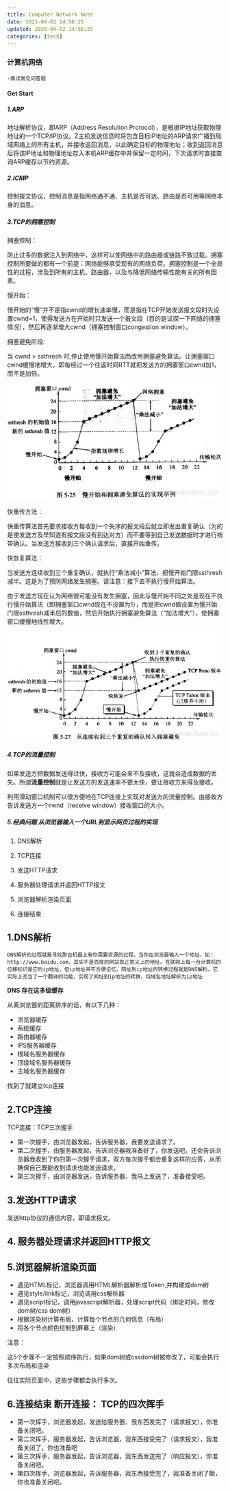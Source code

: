 ```yaml
---
title: Computer Network Note
date: 2021-04-02 14:58:25
updated: 2020-04-02 14:58:25
categories: [tech]
---
```


### 计算机网络

```
-面试常见问答题
```

#### Get Start

##### 1.ARP

地址解析协议，即ARP（Address Resolution Protocol），是根据IP地址获取物理地址的一个TCP/IP协议。Z主机发送信息时将包含目标IP地址的ARP请求广播到局域网络上的所有主机，并接收返回消息，以此确定目标的物理地址；收到返回消息后将该IP地址和物理地址存入本机ARP缓存中并保留一定时间，下次请求时直接查询ARP缓存以节约资源。

##### 2.ICMP

控制报文协议，控制消息是指网络通不通、主机是否可达、路由是否可用等网络本身的消息。

##### 3.TCP的拥塞控制

 拥塞控制：

防止过多的数据注入到网络中，这样可以使网络中的路由器或链路不致过载。拥塞控制所要做的都有一个前提：网络能够承受现有的网络负荷。拥塞控制是一个全局性的过程，涉及到所有的主机、路由器，以及与降低网络传输性能有关的所有因素。

慢开始：

慢开始的“慢”并不是指cwnd的增长速率慢，而是指在TCP开始发送报文段时先设置cwnd=1，使得发送方在开始时只发送一个报文段（目的是试探一下网络的拥塞情况），然后再逐渐增大cwnd（拥塞控制窗口congestion window）。

拥塞避免阶段: 

 当 cwnd > ssthresh 时,停止使用慢开始算法而改用拥塞避免算法。让拥塞窗口cwnd缓慢地增大，即每经过一个往返时间RTT就把发送方的拥塞窗口cwnd加1，而不是加倍。

![20140509221015859](/images/慢启动拥塞控制.jpg)

快重传方法：

快重传算法首先要求接收方每收到一个失序的报文段后就立即发出重复确认（为的是使发送方及早知道有报文段没有到达对方）而不要等到自己发送数据时才进行捎带确认。当发送方接收到三个确认请求后，直接开始重传。

快恢复算法：

当发送方连续收到三个重复确认，就执行“乘法减小”算法，把慢开始门限ssthresh减半。这是为了预防网络发生拥塞。请注意：接下去不执行慢开始算法。

由于发送方现在认为网络很可能没有发生拥塞，因此与慢开始不同之处是现在不执行慢开始算法（即拥塞窗口cwnd现在不设置为1），而是把cwnd值设置为慢开始门限ssthresh减半后的数值，然后开始执行拥塞避免算法（“加法增大”），使拥塞窗口缓慢地线性增大。

![20140509221048265](/images/快恢复拥塞控制.jpg)

##### 4.TCP的流量控制

如果发送方把数据发送得过快，接收方可能会来不及接收，这就会造成数据的丢失。所谓**流量控制**就是让发送方的发送速率不要太快，要让接收方来得及接收。

   利用滑动窗口机制可以很方便地在TCP连接上实现对发送方的流量控制。由接收方告诉发送方一个rwnd（receive window）接收窗口的大小。

##### 5.经典问题 从浏览器输入一个URL到显示网页过程的实现

1. DNS解析

2. TCP连接

3. 发送HTTP请求

4.  服务器处理请求并返回HTTP报文

5. 浏览器解析渲染页面

6.  连接结束

   ## 1.DNS解析  

    DNS解析的过程就是寻找那台机器上有你需要资源的过程。当你在浏览器输入一个地址，如：http://www.baidu.com，其实不是百度的网站真正意义上的地址。互联网上每一台计算机的位移标识是它的ip地址，但ip地址并不方便记忆。网址到ip地址的转换过程就是DNS解析。它实际上充当了一个翻译的功能，实现了网址到ip地址的转换，将域名地址解析为ip地址

   **DNS 存在这多级缓存**

   从离浏览器的距离排序的话，有以下几种：

   - 浏览器缓存
   - 系统缓存
   - 路由器缓存
   - IPS服务器缓存
   - 根域名服务器缓存
   - 顶级域名服务器缓存
   - 主域名服务器缓存

   找到了就建立tcp连接

   ## 2.TCP连接

   TCP连接：TCP三次握手

   - 第一次握手，由浏览器发起，告诉服务器，我要发送请求了。
   - 第二次握手，由服务器发起，告诉浏览器我准备好了，你发送吧。还会告诉浏览器我收到了你的第一次握手请求，双方每次握手都会重复这样的应答，从而确保自己既能收到请求也能发送请求。
   - 第三次握手，由浏览器发送，告诉服务器，我马上发送了，准备接受吧。

   ## 3.发送HTTP请求

   发送http协议的通信内容，即请求报文。

   ## 4. 服务器处理请求并返回HTTP报文

   ## 5.浏览器解析渲染页面

   - 遇见HTML标记，浏览器调用HTML解析器解析成Token,并构建成dom树
   - 遇见style/link标记，浏览调用css解析器
   - 遇见script标记，调用javascript解析器，处理script代码（绑定时间，修改dom树/css dom树）
   - 根据渲染树计算布局，计算每个节点的几何信息（布局）
   - 将各个节点颜色绘制到屏幕上（渲染）

   注意：

   这5个步骤不一定按照顺序执行，如果dom树或cssdom树被修改了，可能会执行多次布局和渲染

   往往实际页面中，这些步骤都会执行多次。

   ## 6.连接结束  断开连接： TCP的四次挥手

   - 第一次挥手，浏览器发起，发送给服务器，我东西发完了（请求报文），你准备关闭吧。
   - 第二次挥手，服务器发起，告诉浏览器，我东西接受完了（请求报文），我准备关闭了，你也准备吧
   - 第三次挥手，服务器发起，告诉浏览器，我东西发送完了（响应报文），你准备关闭吧。
   - 第四次挥手，浏览器发起，告诉服务器，我东西接受完了，我准备关闭了额，你也准备关闭吧。

